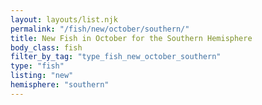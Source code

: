 ```yaml
---
layout: layouts/list.njk
permalink: "/fish/new/october/southern/"
title: New Fish in October for the Southern Hemisphere
body_class: fish
filter_by_tag: "type_fish_new_october_southern"
type: "fish"
listing: "new"
hemisphere: "southern"
---
```

